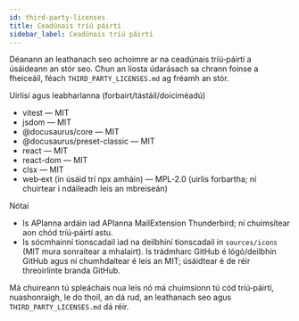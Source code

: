 ```yaml
---
id: third-party-licenses
title: Ceadúnais tríú páirtí
sidebar_label: Ceadúnais tríú páirtí
---
```


Déanann an leathanach seo achoimre ar na ceadúnais tríú‑páirtí a úsáideann an stór seo. Chun an
liosta údarásach sa chrann foinse a fheiceáil, féach `THIRD_PARTY_LICENSES.md` ag fréamh an
stór.

Uirlisí agus leabharlanna (forbairt/tástáil/doiciméadú)

- vitest — MIT
- jsdom — MIT
- @docusaurus/core — MIT
- @docusaurus/preset-classic — MIT
- react — MIT
- react-dom — MIT
- clsx — MIT
- web‑ext (in úsáid trí npx amháin) — MPL‑2.0 (uirlis forbartha; ní chuirtear i ndáileadh leis an mbreiseán)

Nótaí

- Is APIanna ardáin iad APIanna MailExtension Thunderbird; ní chuimsítear aon chód tríú‑páirtí astu.
- Is sócmhainní tionscadail iad na deilbhíní tionscadail in `sources/icons` (MIT mura sonraítear a mhalairt). Is trádmharc GitHub é lógó/deilbhín GitHub agus ní chumhdaítear é leis an MIT; úsáidtear é de réir threoirlínte branda GitHub.

Má chuireann tú spleáchais nua leis nó má chuimsíonn tú cód tríú‑páirtí, nuashonraigh, le do thoil, an dá rud, an leathanach seo agus
`THIRD_PARTY_LICENSES.md` dá réir.
